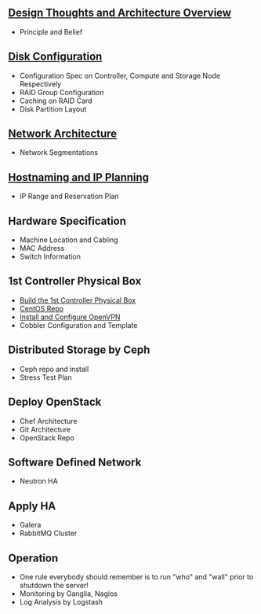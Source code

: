## [Design Thoughts and Architecture Overview](./ArchitectureOverview.markdown)
  * Principle and Belief

## [Disk Configuration](./DiskConfiguration.markdown)
  * Configuration Spec on Controller, Compute and Storage Node Respectively
  * RAID Group Configuration
  * Caching on RAID Card
  * Disk Partition Layout

## [Network Architecture](./NetworkConfiguration.markdown)
  * Network Segmentations

## [Hostnaming and IP Planning](./IPPlanning.markdown)
  * IP Range and Reservation Plan

## Hardware Specification
  * Machine Location and Cabling
  * MAC Address
  * Switch Information

## 1st Controller Physical Box
  * [Build the 1st Controller Physical Box](./BuildFirstBox.markdown)
  * [CentOS Repo](./CreateCentosRepo)
  * [Install and Configure OpenVPN](./InstallAndConfigureOpenvpn.markdown)
  * Cobbler Configuration and Template

## Distributed Storage by Ceph
  * Ceph repo and install
  * Stress Test Plan

## Deploy OpenStack
  * Chef Architecture
  * Git Architecture
  * OpenStack Repo

## Software Defined Network
  * Neutron HA

## Apply HA
  * Galera
  * RabbitMQ Cluster

## Operation
  * One rule everybody should remember is to run "who" and "wall" prior to shutdown the server!
  * Monitoring by Ganglia, Nagios
  * Log Analysis by Logstash
